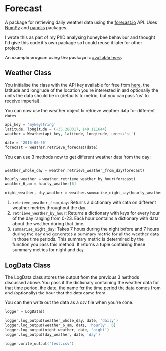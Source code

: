 # Forecast
A package for retrieving daily weather data using the [forecast.io](http://forecast.io/) API. Uses [NumPy](http://www.numpy.org/) and [pandas](http://pandas.pydata.org/) packages.

I wrote this as part of my PhD analysing honeybee behaviour and thought I'd give this code it's own package so I could reuse it later for other projects.

An example program using the package is [available here](example.py).

## Weather Class

You initialise the class with the API key available for free from [here](https://developer.forecast.io/), the latitude and longitude of the location you're interested in and optionally the units the data should be in (defaults to metric, but you can pass 'us' to receive imperial).

You can now use the weather object to retrieve weather data for different dates.

```python
api_key = 'mykeystring'
latitude, longitude = (-35.280317, 149.111644)
weather = Weather(api_key, latitude, longitude, units='si')

date = '2015-06-20'
forecast = weather.retrieve_forecast(date)
```

You can use 3 methods now to get different weather data from the day:

```python

weather_whole_day = weather.retrieve_weather_from_day(forecast)

hourly_weather = weather.retrieve_weather_by_hour(forecast)
weather_6_am = hourly_weather[6]

night_weather, day_weather = weather.summarise_night_day(hourly_weather, np.mean)
```

1. `retrieve_weather_from_day`: Returns a dictionary with data on different weather metrics throughout the day.
2. `retrieve_weather_by_hour`: Returns a dictionary with keys for every hour of the day ranging from 0-23. Each hour contains a dictionary with data about the weather during that time.
3. `summarise_night_day`: Takes 7 hours during the night before and 7 hours during the day and generates a summary metric for all the weather data in those time periods. This summary metric is determined by the function you pass this method. It returns a tuple containing these summary metrics for night and day.

## LogData Class

The LogData class stores the output from the previous 3 methods discussed above. You pass it the dictionary containing the weather data for that time period, the date, the name for the time period the data comes from and (optionally) the hour that the data came from.

You can then write out the data as a csv file when you're done.

```python
logger = LogData()

logger.log_output(weather_whole_day, date, 'daily')
logger.log_output(weather_6_am, date, 'hourly', 6)
logger.log_output(night_weather, date, 'night')
logger.log_output(day_weather, date, 'day')

logger.write_output('test.csv')
```
